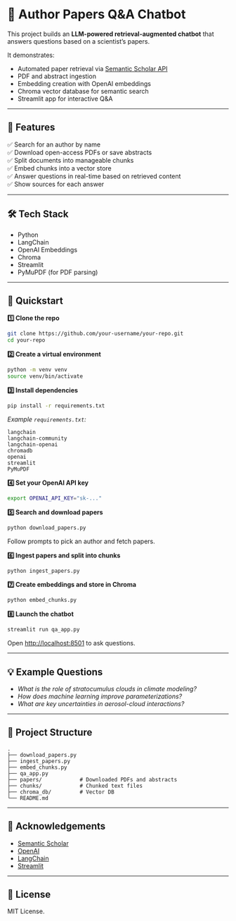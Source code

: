 # 📄 Author Papers Q&A Chatbot

This project builds an **LLM-powered retrieval-augmented chatbot** that answers questions based on a scientist’s papers.

It demonstrates:
- Automated paper retrieval via [Semantic Scholar API](https://api.semanticscholar.org/)
- PDF and abstract ingestion
- Embedding creation with OpenAI embeddings
- Chroma vector database for semantic search
- Streamlit app for interactive Q&A

---

## 🎯 Features

✅ Search for an author by name  
✅ Download open-access PDFs or save abstracts  
✅ Split documents into manageable chunks  
✅ Embed chunks into a vector store  
✅ Answer questions in real-time based on retrieved content  
✅ Show sources for each answer  

---

## 🛠️ Tech Stack

- Python
- LangChain
- OpenAI Embeddings
- Chroma
- Streamlit
- PyMuPDF (for PDF parsing)

---

## 🚀 Quickstart

**1️⃣ Clone the repo**
```bash
git clone https://github.com/your-username/your-repo.git
cd your-repo
```

**2️⃣ Create a virtual environment**
```bash
python -m venv venv
source venv/bin/activate
```

**3️⃣ Install dependencies**
```bash
pip install -r requirements.txt
```

*Example `requirements.txt`:*
```
langchain
langchain-community
langchain-openai
chromadb
openai
streamlit
PyMuPDF
```

**4️⃣ Set your OpenAI API key**
```bash
export OPENAI_API_KEY="sk-..."
```

**5️⃣ Search and download papers**
```bash
python download_papers.py
```
Follow prompts to pick an author and fetch papers.

**6️⃣ Ingest papers and split into chunks**
```bash
python ingest_papers.py
```

**7️⃣ Create embeddings and store in Chroma**
```bash
python embed_chunks.py
```

**8️⃣ Launch the chatbot**
```bash
streamlit run qa_app.py
```
Open [http://localhost:8501](http://localhost:8501) to ask questions.

---

## 💡 Example Questions

- *What is the role of stratocumulus clouds in climate modeling?*
- *How does machine learning improve parameterizations?*
- *What are key uncertainties in aerosol-cloud interactions?*

---

## 📂 Project Structure

```
.
├── download_papers.py
├── ingest_papers.py
├── embed_chunks.py
├── qa_app.py
├── papers/            # Downloaded PDFs and abstracts
├── chunks/            # Chunked text files
├── chroma_db/         # Vector DB
└── README.md
```

---

## 📝 Acknowledgements

- [Semantic Scholar](https://api.semanticscholar.org/)
- [OpenAI](https://platform.openai.com/)
- [LangChain](https://python.langchain.com/)
- [Streamlit](https://streamlit.io/)

---

## 📜 License

MIT License.

